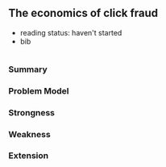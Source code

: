 The economics of click fraud
---

- reading status: haven't started
- bib
```
```


### Summary


### Problem Model


### Strongness

### Weakness

### Extension
